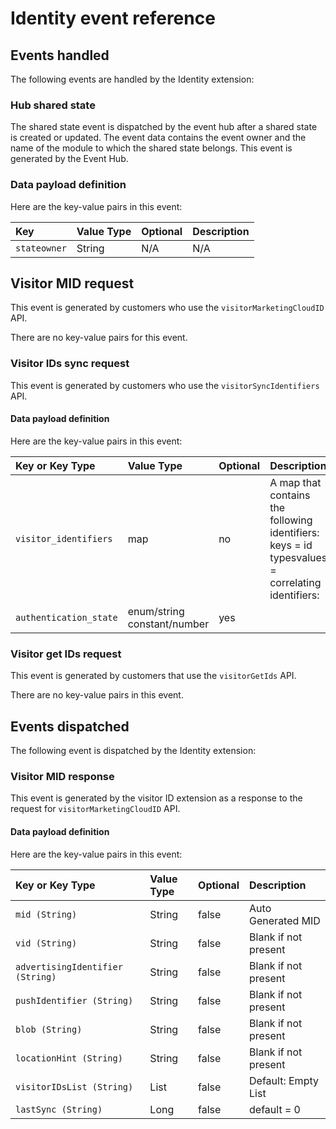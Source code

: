 # Identity event reference

## Events handled

The following events are handled by the Identity extension:

### Hub shared state

The shared state event is dispatched by the event hub after a shared state is created or updated. The event data contains the event owner and the name of the module to which the shared state belongs. This event is generated by the Event Hub.

### Data payload definition <a id="data-payload-definition"></a>

Here are the key-value pairs in this event:

| **Key** | **Value Type** | **Optional** | **Description** |
| :--- | :--- | :--- | :--- |
| `stateowner` | String | N/A | N/A |

## Visitor MID request <a id="visitor-mid-request"></a>

This event is generated by customers who use the `visitorMarketingCloudID` API.

There are no key-value pairs for this event.

### Visitor IDs sync request

This event is generated by customers who use the `visitorSyncIdentifiers` API.

#### Data payload definition

Here are the key-value pairs in this event:

| **Key or Key Type** | **Value Type** | **Optional** | **Description** |
| :--- | :--- | :--- | :--- |
| `visitor_identifiers` | map | no | A map that contains the following identifiers: keys = id typesvalues = correlating identifiers: |
| `authentication_state` | enum/string constant/number | yes | ​ |

### Visitor get IDs request

This event is generated by customers that use the `visitorGetIds` API.

There are no key-value pairs in this event.

## Events dispatched

The following event is dispatched by the Identity extension:

### Visitor MID response

This event is generated by the visitor ID extension as a response to the request for `visitorMarketingCloudID` API.

#### Data payload definition

Here are the key-value pairs in this event:

| **Key or Key Type** | **Value Type** | **Optional** | **Description** |
| :--- | :--- | :--- | :--- |
| `mid (String)` | String | false | Auto Generated MID |
| `vid (String)` | String | false | Blank if not present |
| `advertisingIdentifier (String)` | String | false | Blank if not present |
| `pushIdentifier (String)` | String | false | Blank if not present |
| `blob (String)` | String | false | Blank if not present |
| `locationHint (String)` | String | false | Blank if not present |
| `visitorIDsList (String)` | List | false | Default: Empty List |
| `lastSync (String)` | Long | false | default = 0 |

